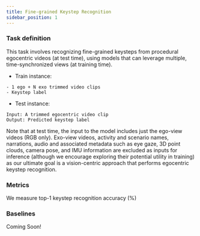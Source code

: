 ```yaml
---
title: Fine-grained Keystep Recognition
sidebar_position: 1
---
```


### Task definition

This task involves recognizing fine-grained keysteps from procedural egocentric videos (at test time), using models that can leverage multiple, time-synchronized views (at training time).

* Train instance:
```
- 1 ego + N exo trimmed video clips
- Keystep label
```

* Test instance:
```
Input: A trimmed egocentric video clip
Output: Predicted keystep label
```
  
Note that at test time, the input to the model includes just the ego-view videos (RGB only). Exo-view videos, activity and scenario names, narrations, audio and associated metadata such as eye gaze, 3D point
clouds, camera pose, and IMU information are excluded as inputs for inference (although we encourage exploring their potential utility in training) as our ultimate goal is a vision-centric approach that performs egocentric keystep recognition.

### Metrics
We measure top-1 keystep recognition accuracy (%)


### Baselines
Coming Soon!
